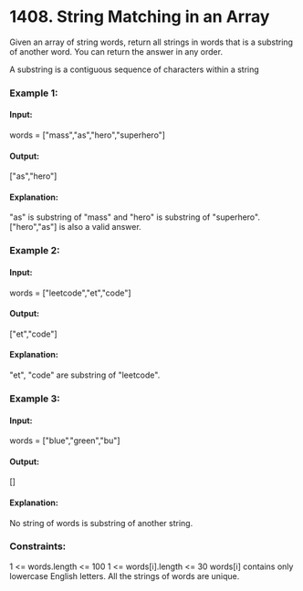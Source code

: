 # 1408. String Matching in an Array
Given an array of string words, return all strings in words that is a substring of another word. You can return the answer in any order.

A substring is a contiguous sequence of characters within a string

### Example 1:
#### Input:
words = ["mass","as","hero","superhero"]
#### Output: 
["as","hero"]
#### Explanation: 
"as" is substring of "mass" and "hero" is substring of "superhero".
["hero","as"] is also a valid answer.

### Example 2:
#### Input:
words = ["leetcode","et","code"]
#### Output: 
["et","code"]
#### Explanation:
"et", "code" are substring of "leetcode".

### Example 3:
#### Input: 
words = ["blue","green","bu"]
#### Output:
[]
#### Explanation: 
No string of words is substring of another string.
 
### Constraints:
1 <= words.length <= 100
1 <= words[i].length <= 30
words[i] contains only lowercase English letters.
All the strings of words are unique.
